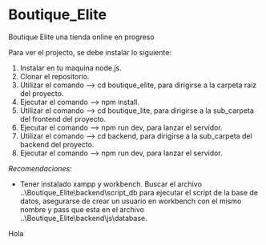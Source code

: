 # Boutique_Elite
Boutique Elite una tienda online en progreso

Para ver el projecto, se debe instalar lo siguiente:
1. Instalar en tu maquina node.js.
2. Clonar el repositorio.
3. Utilizar el comando --> cd boutique_elite, para dirigirse a la carpeta raiz del proyecto.
4. Ejecutar el comando --> npm install.
5. Utilizar el comando --> cd boutique_lite, para dirigirse a la sub_carpeta del frontend del proyecto.
6. Ejecutar el comando --> npm run dev, para lanzar el servidor.
7. Utilizar el comando --> cd backend, para dirigirse a la sub_carpeta del backend del proyecto.
8. Ejecutar el comando --> npm run dev, para lanzar el servidor.

*Recomendaciones:*
- Tener instalado xampp y workbench.
Buscar el archivo ..\Boutique_Elite\backend\script_db para ejecutar el script de la base de datos, 
asegurarse de crear un usuario en workbench con el mismo nombre y pass que esta en el 
archivo ..\Boutique_Elite\backend\js\database.

Hola